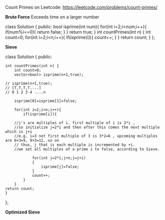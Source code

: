 Count Primes on Leetcode: https://leetcode.com/problems/count-primes/  

**Brute Force**
Exceeds time on a larger number


class Solution {
public:
    bool isprime(int num){
        for(int i=2;i<num;i++){
            if(num%i==0){
                return false;
            }
        }
        return true;
    }
    int countPrimes(int n) {
        int count=0;
        for(int i=2;i<n;i++){
            if(isprime(i)){
                count++;
            }
        }
    return count;
    }
};

**Sieve**

class Solution {
public:

    int countPrimes(int n) {
        int count=0;
        vector<bool> isprime(n+1,true);
    
    // isprime(n+1,true);
    // [T,T,T,T....]
    // 0 1 2 3 4 ....n 

        isprime[0]=isprime[1]=false;

        for(int i=2;i<n;i++){
            if(isprime[i]){
            
        //j's are multiples of i. first multiple of i is 2*i ,
        //so initialize j=2*i and then after this comes the next multiple which is j+i 
        //e.g. i=3 not first multiple of 3 is 3*2=6 , upcoming multiples are 6+3=9, 9+3=12..so on
        // thus, j that is each multiple is incremented by +i.
        //we set all multiples of a prime i to false, according to Sieve.
        
                for(int j=2*i;j<n;j=j+i)
                {
                    isprime[j]=false;
                }
                count++;
            }
        }
    return count;
    }
};

**Optimized Sieve**

